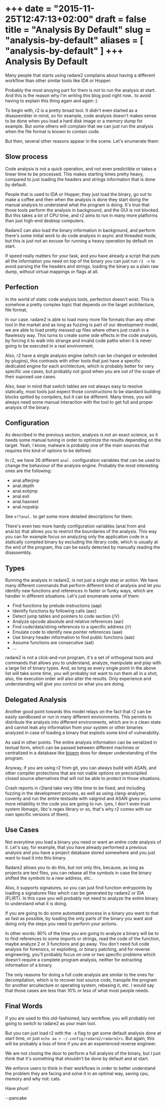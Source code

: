 +++
date = "2015-11-25T12:47:13+02:00"
draft = false
title = "Analysis By Default"
slug = "analysis-by-default"
aliases = [
	"analysis-by-default"
]
+++
Analysis By Default
===================

Many people that starts using radare2 complains about having a different workflow than other similar tools like IDA or Hopper.

Probably the most anoying part for them is not to run the analysis at start. And this is the reason why I'm writing this blog post right now.. to avoid having to explain this thing again and again :)

To begin with, r2 is a pretty broad tool. It didn't even started as a disassembler in mind, so for example, code analysis doesn't makes sense to be done when you load a hard disk image or a memory dump for example. But some others will complain that we can just run the analysis when the file format is known to contain code.

But then, several other reasons appear in the scene. Let's enumerate them:

Slow process
------------

Code analysis is not a quick operation, and not even predictible or takes a linear time to be processed. This makes starting times pretty heavy, compared to just loading the headers and strings information that is done by default.

People that is used to IDA or Hopper, they just load the binary, go out to make a coffee and then when the analysis is done they start doing the manual analysis to understand what the program is doing. It's true that those tools perform the analysis in background, and the GUI is not blocked. But this takes a lot of CPU time, and r2 aims to run in many more platforms than just high-end desktop computers.

Radare2 can also load the binary information in background, and perform there's some initial work to do code analysis in async and threaded mode, but this is just not an excuse for running a heavy operation by default on start.

If speed really matters for your task, and you have already a script that puts all the information you need on top of the binary you can just run `r2 -n` to avoid parsing the file headers and strings, loading the binary as a plain raw dump, without virtual mappings or flags at all.

Perfection
----------

In the world of static code analysis tools, perfection doesn't exist. This is somehow a pretty complex topic that depends on the target architecture, file format, 

In our case. radare2 is able to load many more file formats than any other tool in the market and as long as fuzzing is part of our development model, we are able to load pretty messed up files where others just crash in a flawlessly way. This turns to create some side effects in the code analysis, by forcing it to walk into strange and invalid code paths when it is never going to be executed in a real environment.

Also, r2 have a single analysis engine (which can be changed or extended by plugins), this contrasts with other tools that just have a specific dedicated engine for each architecture, which is probably better for very specific use cases, but probably not good when you are out of the scope of their suposed use cases.

Also, bear in mind that switch tables are not always easy to resolve statically, most tools just expect those constructions to be standard building blocks spitted by compilers, but it can be different. Many times, you will always need some manual interaction with the tool to get full and proper analysis of the binary.

Configuration
-------------

As described in the previous section, analysis is not an exact science, so it needs some manual tuning in order to optimize the results depending on the target. Yeah, I know, malware is probably one of the main sources that requires this kind of options to be defined.

In r2, we have 26 different `anal.` configuration variables that can be used to change the behaviour of the analysis engine. Probably the most interesting ones are the following:

* anal.afterjmp
* anal.depth
* anal.eobjmp
* anal.esil
* anal.hasnext
* anal.nopskip

See `e??anal.` to get some more detailed descriptions for them.

There's even two more handy configuration variables (anal.from and anal.to) that allows you to restrict the boundaries of the analysis. This way you can for example focus on analyzing only the application code in a statically compiled binary by excluding the library code, which is usually at the end of the program, this can be easily detected by manually reading the disassembly.

Types
-----

Running the analysis in radare2, is not just a single step or action. We have many different commands that perform different kind of analysis and let you identify new functions and references in faster or funky ways, which are handier in different situations. Let's just enumerate some of them:

* Find functions by prelude instructions (aap)
* Identify functions by following calls (aac)
* Detect jump tables and pointers to code section (/V)
* Analyze opcode absolute and relative references (aar)
* Find code/data/string references to a specific address (/r)
* Emulate code to identify new pointer references (aae)
* Use binary header information to find public functions (aas)
* Assume functions are consecutive (aat)
* ...

radare2 is not a click-and-run program, it's a set of orthogonal tools and commands that allows you to understand, analyze, manipulate and play with a large list of binary types. And, as long as every single point in the above list will take some time, you will probably not want to run them all in a shot, also, the execution order will also alter the results. Only experience and understanding will give you control on what you are doing.

Delegated Analysis
------------------

Another good point towards this model relays on the fact that r2 can be easily sandboxed or run in many different environments. This permits to distribute the analysis into different environments, which are in a clean state and cannot leak any information from your system or other binaries analyzed in case of loading a binary that exploits some kind of vulnerability.

As said in other points. The entire analysis information can be serialized in textual form, which can be passed between different machines or centralized in a database like [bjoern](https://github.com/fabsx00/bjoern-radare) does for deeper understanding of the program.

Anyway, if you are using r2 from git, you can always build with ASAN, and other compiler protections that are not viable options on precompiled closed source alternatives that will not be able to protect in those situations.

Crash reports in r2land take very little time to be fixed, and including fuzzing in the development process, as well as using clang-analyzer, coverity and run the entire testsuite with valgrind and ASAN gives you some more reliability in the code you are going to run. (yes, I don't even trust system libmagic, libc's regex library or so, that's why r2 comes with our own specific versions of them).


Use Cases
---------

Not everytime you load a binary you need or want an entire code analysis of it. Let's say, for example, that you have already performed a previous analysis and you have a project database stored somewhere and you just want to load it into this binary.

Radare2 allows you to do this, but not only this, because, as long as projects are text files, you can rebase all the symbols in case the binary shifted the symbols to a new address, etc..

Also, it supports signatures, so you can just find function entrypoints by loading a signatures files which can be generated by radare2 or IDA (FLIRT). In this case you will probably not need to analyze the entire binary to understand what it is doing.

If you are going to do some automated process in a binary you want to that as fast as possible, by loading the only parts of the binary you want and doing only the steps you need to perform your actions.

In other words: 90% of the time you are going to analyze a binary will be to to find references to some imports or strings, read the code of the function, maybe analyze 2 or 3 functions and go away. You don't need full code analysis for forensics, or exploiting, or binary patching, and for reverse engineering, you'll probably focus on one or two specific problems which doesn't require a complete program analysis, neither for extracting information of a binary.

The only reasons for doing a full code analysis are similar to the ones for decompilation, which is to recover lost source code, transpile the program for another arcuitecture or operating system, rebasing it, etc. I would say that those cases are less than 10% or less of what most people needs.

Final Words
-----------

If you are used to this old-fashioned, lazy workflow, you will probably not going to switch to radare2 as your main tool.

But you can just load r2 with the `-A` flag to get some default analysis done at start time, or just `echo aa > ~/.config/radare2/radare2rc`. But again, this will be probably a loss of time if you are an experienced reverse engineer.

We are not closing the door to perform a full analysis of the binary, but I just think that it's something that shouldn't be done by default and at start.

We enforce users to think in their workflows in order to better understand the problem they are facing and solve it in an optimal way, saving cpu, memory and why not: cats.


Have phun!

--pancake
